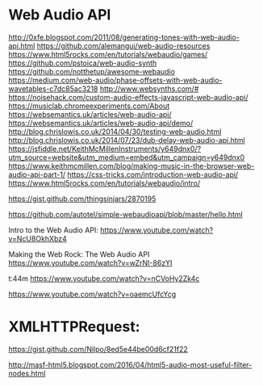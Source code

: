 # Web Audio API

http://0xfe.blogspot.com/2011/08/generating-tones-with-web-audio-api.html
https://github.com/alemangui/web-audio-resources
https://www.html5rocks.com/en/tutorials/webaudio/games/
https://github.com/pstoica/web-audio-synth
https://github.com/notthetup/awesome-webaudio
https://medium.com/web-audio/phase-offsets-with-web-audio-wavetables-c7dc85ac3218
http://www.websynths.com/#
https://noisehack.com/custom-audio-effects-javascript-web-audio-api/
https://musiclab.chromeexperiments.com/About
https://websemantics.uk/articles/web-audio-api/
https://websemantics.uk/articles/web-audio-api/demo/
http://blog.chrislowis.co.uk/2014/04/30/testing-web-audio.html
http://blog.chrislowis.co.uk/2014/07/23/dub-delay-web-audio-api.html
https://jsfiddle.net/KeithMcMillenInstruments/y649dnx0/?utm_source=website&utm_medium=embed&utm_campaign=y649dnx0
https://www.keithmcmillen.com/blog/making-music-in-the-browser-web-audio-api-part-1/
https://css-tricks.com/introduction-web-audio-api/
https://www.html5rocks.com/en/tutorials/webaudio/intro/


https://gist.github.com/thingsinjars/2870195

https://github.com/autotel/simple-webaudioapi/blob/master/hello.html

Intro to the Web Audio API:
https://www.youtube.com/watch?v=NcU8OkhXbz4

Making the Web Rock: The Web Audio API
https://www.youtube.com/watch?v=wZrNI-86zYI

t:44m
https://www.youtube.com/watch?v=nCVoHy2Zk4c

https://www.youtube.com/watch?v=oaemcUfcYcg


# XMLHTTPRequest:
https://gist.github.com/Nilpo/8ed5e44be00d6cf21f22


http://masf-html5.blogspot.com/2016/04/html5-audio-most-useful-filter-nodes.html
